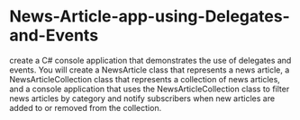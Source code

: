 # News-Article-app-using-Delegates-and-Events

create a C# console application that demonstrates the use of delegates and events. You will create a NewsArticle class that represents a news article, a NewsArticleCollection class that represents a collection of news articles, and a console application that uses the NewsArticleCollection class to filter news articles by category and notify subscribers when new articles are added to or removed from the collection.

